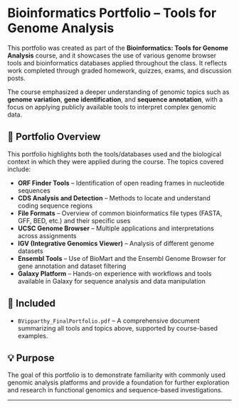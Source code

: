 # Bioinformatics Portfolio – Tools for Genome Analysis

This portfolio was created as part of the **Bioinformatics: Tools for Genome Analysis** course, and it showcases the use of various genome browser tools and bioinformatics databases applied throughout the class. It reflects work completed through graded homework, quizzes, exams, and discussion posts.

The course emphasized a deeper understanding of genomic topics such as **genome variation**, **gene identification**, and **sequence annotation**, with a focus on applying publicly available tools to interpret complex genomic data.

## 📘 Portfolio Overview

This portfolio highlights both the tools/databases used and the biological context in which they were applied during the course. The topics covered include:

- **ORF Finder Tools** – Identification of open reading frames in nucleotide sequences
- **CDS Analysis and Detection** – Methods to locate and understand coding sequence regions
- **File Formats** – Overview of common bioinformatics file types (FASTA, GFF, BED, etc.) and their specific uses
- **UCSC Genome Browser** – Multiple applications and interpretations across assignments
- **IGV (Integrative Genomics Viewer)** – Analysis of different genome datasets
- **Ensembl Tools** – Use of BioMart and the Ensembl Genome Browser for gene annotation and dataset filtering
- **Galaxy Platform** – Hands-on experience with workflows and tools available in Galaxy for sequence analysis and data manipulation

## 📎 Included

- `BVipparthy_FinalPortfolio.pdf` – A comprehensive document summarizing all tools and topics above, supported by course-based examples.

## 💡 Purpose

The goal of this portfolio is to demonstrate familiarity with commonly used genomic analysis platforms and provide a foundation for further exploration and research in functional genomics and sequence-based investigations.

---

